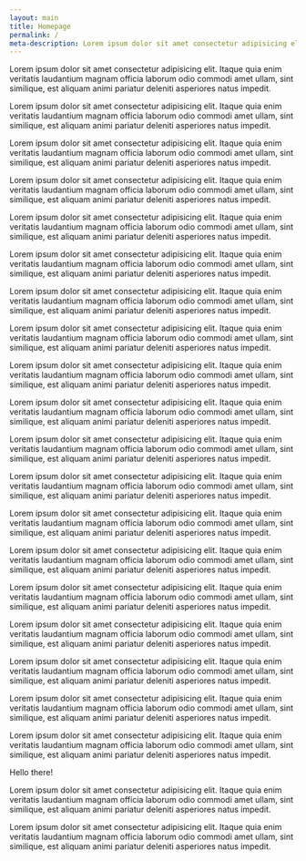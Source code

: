 ```yaml
---
layout: main
title: Homepage
permalink: /
meta-description: Lorem ipsum dolor sit amet consectetur adipisicing elit. Itaque quia enim veritatis laudantium magnam officia laborum odio commodi amet ullam, sint similique, est aliquam animi pariatur deleniti asperiores natus impedit.
---
```


Lorem ipsum dolor sit amet consectetur adipisicing elit. Itaque quia enim veritatis laudantium magnam officia laborum odio commodi amet ullam, sint similique, est aliquam animi pariatur deleniti asperiores natus impedit.

Lorem ipsum dolor sit amet consectetur adipisicing elit. Itaque quia enim veritatis laudantium magnam officia laborum odio commodi amet ullam, sint similique, est aliquam animi pariatur deleniti asperiores natus impedit.

Lorem ipsum dolor sit amet consectetur adipisicing elit. Itaque quia enim veritatis laudantium magnam officia laborum odio commodi amet ullam, sint similique, est aliquam animi pariatur deleniti asperiores natus impedit.

Lorem ipsum dolor sit amet consectetur adipisicing elit. Itaque quia enim veritatis laudantium magnam officia laborum odio commodi amet ullam, sint similique, est aliquam animi pariatur deleniti asperiores natus impedit.

Lorem ipsum dolor sit amet consectetur adipisicing elit. Itaque quia enim veritatis laudantium magnam officia laborum odio commodi amet ullam, sint similique, est aliquam animi pariatur deleniti asperiores natus impedit.

Lorem ipsum dolor sit amet consectetur adipisicing elit. Itaque quia enim veritatis laudantium magnam officia laborum odio commodi amet ullam, sint similique, est aliquam animi pariatur deleniti asperiores natus impedit.

Lorem ipsum dolor sit amet consectetur adipisicing elit. Itaque quia enim veritatis laudantium magnam officia laborum odio commodi amet ullam, sint similique, est aliquam animi pariatur deleniti asperiores natus impedit.

Lorem ipsum dolor sit amet consectetur adipisicing elit. Itaque quia enim veritatis laudantium magnam officia laborum odio commodi amet ullam, sint similique, est aliquam animi pariatur deleniti asperiores natus impedit.

Lorem ipsum dolor sit amet consectetur adipisicing elit. Itaque quia enim veritatis laudantium magnam officia laborum odio commodi amet ullam, sint similique, est aliquam animi pariatur deleniti asperiores natus impedit.

Lorem ipsum dolor sit amet consectetur adipisicing elit. Itaque quia enim veritatis laudantium magnam officia laborum odio commodi amet ullam, sint similique, est aliquam animi pariatur deleniti asperiores natus impedit.

Lorem ipsum dolor sit amet consectetur adipisicing elit. Itaque quia enim veritatis laudantium magnam officia laborum odio commodi amet ullam, sint similique, est aliquam animi pariatur deleniti asperiores natus impedit.

Lorem ipsum dolor sit amet consectetur adipisicing elit. Itaque quia enim veritatis laudantium magnam officia laborum odio commodi amet ullam, sint similique, est aliquam animi pariatur deleniti asperiores natus impedit.

Lorem ipsum dolor sit amet consectetur adipisicing elit. Itaque quia enim veritatis laudantium magnam officia laborum odio commodi amet ullam, sint similique, est aliquam animi pariatur deleniti asperiores natus impedit.

Lorem ipsum dolor sit amet consectetur adipisicing elit. Itaque quia enim veritatis laudantium magnam officia laborum odio commodi amet ullam, sint similique, est aliquam animi pariatur deleniti asperiores natus impedit.

Lorem ipsum dolor sit amet consectetur adipisicing elit. Itaque quia enim veritatis laudantium magnam officia laborum odio commodi amet ullam, sint similique, est aliquam animi pariatur deleniti asperiores natus impedit.

Lorem ipsum dolor sit amet consectetur adipisicing elit. Itaque quia enim veritatis laudantium magnam officia laborum odio commodi amet ullam, sint similique, est aliquam animi pariatur deleniti asperiores natus impedit.

Lorem ipsum dolor sit amet consectetur adipisicing elit. Itaque quia enim veritatis laudantium magnam officia laborum odio commodi amet ullam, sint similique, est aliquam animi pariatur deleniti asperiores natus impedit.

Lorem ipsum dolor sit amet consectetur adipisicing elit. Itaque quia enim veritatis laudantium magnam officia laborum odio commodi amet ullam, sint similique, est aliquam animi pariatur deleniti asperiores natus impedit.

Lorem ipsum dolor sit amet consectetur adipisicing elit. Itaque quia enim veritatis laudantium magnam officia laborum odio commodi amet ullam, sint similique, est aliquam animi pariatur deleniti asperiores natus impedit.

<p class="reveal">Hello there!</p>

Lorem ipsum dolor sit amet consectetur adipisicing elit. Itaque quia enim veritatis laudantium magnam officia laborum odio commodi amet ullam, sint similique, est aliquam animi pariatur deleniti asperiores natus impedit.

Lorem ipsum dolor sit amet consectetur adipisicing elit. Itaque quia enim veritatis laudantium magnam officia laborum odio commodi amet ullam, sint similique, est aliquam animi pariatur deleniti asperiores natus impedit.
